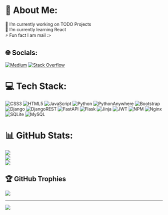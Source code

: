 # 💫 About Me:
🔭 I’m currently working on TODO Projects<br>🌱 I’m currently learning React <br>⚡ Fun fact I am mail :>


## 🌐 Socials:
[![Medium](https://img.shields.io/badge/Medium-12100E?logo=medium&logoColor=white)](https://medium.com/@AliAhmadi_1080) [![Stack Overflow](https://img.shields.io/badge/-Stackoverflow-FE7A16?logo=stack-overflow&logoColor=white)](https://stackoverflow.com/users/23117847) 

# 💻 Tech Stack:
![CSS3](https://img.shields.io/badge/css3-%231572B6.svg?style=flat&logo=css3&logoColor=white) ![HTML5](https://img.shields.io/badge/html5-%23E34F26.svg?style=flat&logo=html5&logoColor=white) ![JavaScript](https://img.shields.io/badge/javascript-%23323330.svg?style=flat&logo=javascript&logoColor=%23F7DF1E) ![Python](https://img.shields.io/badge/python-3670A0?style=flat&logo=python&logoColor=ffdd54) ![PythonAnywhere](https://img.shields.io/badge/pythonanywhere-%232F9FD7.svg?style=flat&logo=pythonanywhere&logoColor=151515) ![Bootstrap](https://img.shields.io/badge/bootstrap-%238511FA.svg?style=flat&logo=bootstrap&logoColor=white) ![Django](https://img.shields.io/badge/django-%23092E20.svg?style=flat&logo=django&logoColor=white) ![DjangoREST](https://img.shields.io/badge/DJANGO-REST-ff1709?style=flat&logo=django&logoColor=white&color=ff1709&labelColor=gray) ![FastAPI](https://img.shields.io/badge/FastAPI-005571?style=flat&logo=fastapi) ![Flask](https://img.shields.io/badge/flask-%23000.svg?style=flat&logo=flask&logoColor=white) ![Jinja](https://img.shields.io/badge/jinja-white.svg?style=flat&logo=jinja&logoColor=black) ![JWT](https://img.shields.io/badge/JWT-black?style=flat&logo=JSON%20web%20tokens) ![NPM](https://img.shields.io/badge/NPM-%23CB3837.svg?style=flat&logo=npm&logoColor=white) ![Nginx](https://img.shields.io/badge/nginx-%23009639.svg?style=flat&logo=nginx&logoColor=white) ![SQLite](https://img.shields.io/badge/sqlite-%2307405e.svg?style=flat&logo=sqlite&logoColor=white) ![MySQL](https://img.shields.io/badge/mysql-4479A1.svg?style=flat&logo=mysql&logoColor=white)
# 📊 GitHub Stats:
![](https://github-readme-stats.vercel.app/api?username=AliAhmadi1080&theme=dark&hide_border=false&include_all_commits=true&count_private=true)<br/>
![](https://github-readme-streak-stats.herokuapp.com/?user=AliAhmadi1080&theme=dark&hide_border=false)<br/>
![](https://github-readme-stats.vercel.app/api/top-langs/?username=AliAhmadi1080&theme=dark&hide_border=false&include_all_commits=true&count_private=true&layout=compact)

## 🏆 GitHub Trophies
![](https://github-profile-trophy.vercel.app/?username=AliAhmadi1080&theme=radical&no-frame=false&no-bg=true&margin-w=4)

---
[![](https://visitcount.itsvg.in/api?id=AliAhmadi1080&icon=10&color=13)](https://visitcount.itsvg.in)

<!-- Proudly created with GPRM ( https://gprm.itsvg.in ) -->
